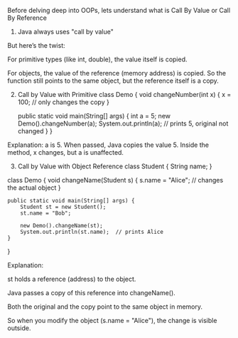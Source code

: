 Before delving deep into OOPs, lets understand what is Call By Value or Call By Reference 

1. Java always uses "call by value"

But here’s the twist:

For primitive types (like int, double), the value itself is copied.

For objects, the value of the reference (memory address) is copied.
So the function still points to the same object, but the reference itself is a copy.

2. Call by Value with Primitive
class Demo {
    void changeNumber(int x) {
        x = 100;  // only changes the copy
    }

    public static void main(String[] args) {
        int a = 5;
        new Demo().changeNumber(a);
        System.out.println(a);  // prints 5, original not changed
    }
}


Explanation: a is 5. When passed, Java copies the value 5. Inside the method, x changes, but a is unaffected.

3. Call by Value with Object Reference
class Student {
    String name;
}

class Demo {
    void changeName(Student s) {
        s.name = "Alice";  // changes the actual object
    }

    public static void main(String[] args) {
        Student st = new Student();
        st.name = "Bob";
        
        new Demo().changeName(st);
        System.out.println(st.name);  // prints Alice
    }
}


Explanation:

st holds a reference (address) to the object.

Java passes a copy of this reference into changeName().

Both the original and the copy point to the same object in memory.

So when you modify the object (s.name = "Alice"), the change is visible outside.
